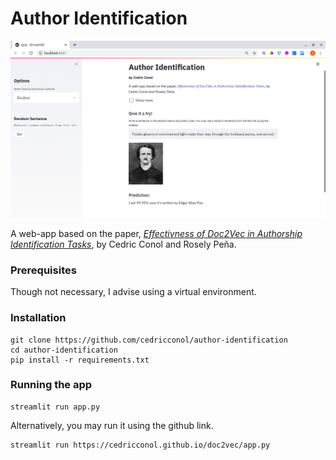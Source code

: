 # Author Identification

![](images/d2vss.png)

A web-app based on the paper, _[Effectivness of Doc2Vec in Authorship Identification Tasks](https://cedricconol.github.io/doc2vec/)_, by Cedric Conol and Rosely Peña.

### Prerequisites

Though not necessary, I advise using a virtual environment. 

### Installation

```
git clone https://github.com/cedricconol/author-identification
cd author-identification
pip install -r requirements.txt
```

### Running the app

```
streamlit run app.py
```

Alternatively, you may run it using the github link.
```
streamlit run https://cedricconol.github.io/doc2vec/app.py
```
